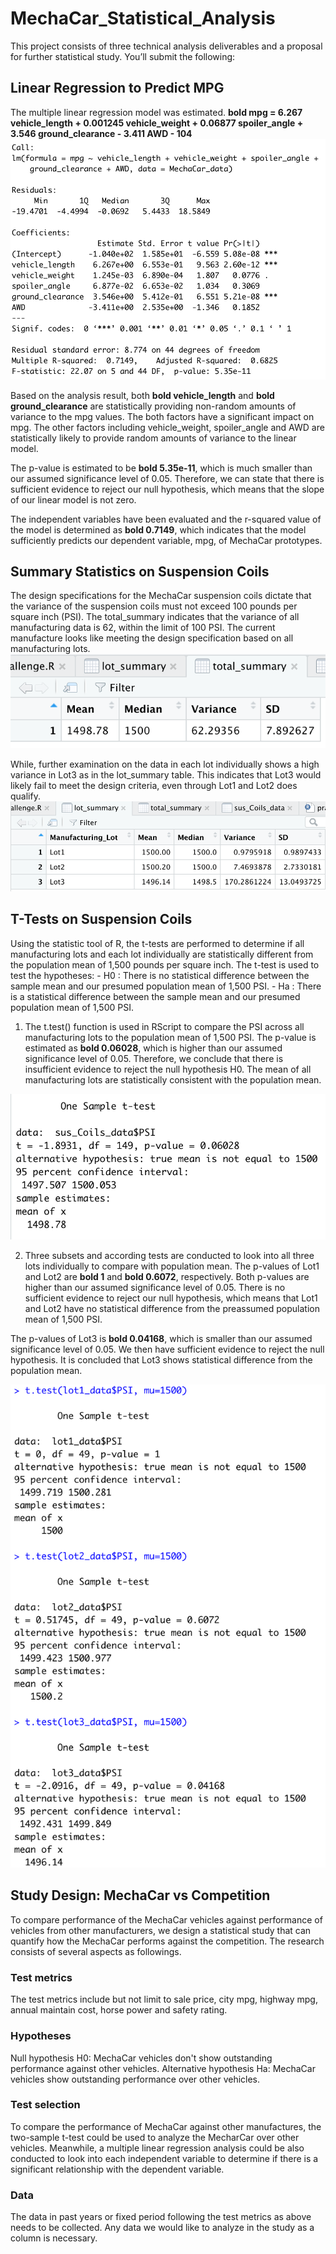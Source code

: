# MechaCar_Statistical_Analysis

This project consists of three technical analysis deliverables and a proposal for further statistical study. You’ll submit the following:

## Linear Regression to Predict MPG
The multiple linear regression model was estimated.
**bold mpg = 6.267 vehicle_length + 0.001245 vehicle_weight + 0.06877 spoiler_angle + 3.546 ground_clearance - 3.411 AWD - 104**
![linear_Regres](https://github.com/hankai26/MechaCar_Statistical_Analysis/blob/main/Image/linear_reg.png)

Based on the analysis result, both **bold vehicle_length** and **bold ground_clearance** are statistically providing non-random amounts of variance to the mpg values. The both factors have a significant impact on mpg. The other factors including vehicle_weight, spoiler_angle and AWD are statistically likely to provide random amounts of variance to the linear model.

The p-value is estimated to be **bold 5.35e-11**, which is much smaller than our assumed significance level of 0.05. Therefore, we can state that there is sufficient evidence to reject our null hypothesis, which means that the slope of our linear model is not zero.

The independent variables have been evaluated and the r-squared value of the model is determined as **bold 0.7149**, which indicates that the model sufficiently predicts our dependent variable, mpg, of MechaCar prototypes.

## Summary Statistics on Suspension Coils
The design specifications for the MechaCar suspension coils dictate that the variance of the suspension coils must not exceed 100 pounds per square inch (PSI). The total_summary indicates that the variance of all manufacturing data is 62, within the limit of 100 PSI. The current manufacture looks like meeting the design specification based on all manufacturing lots.
![total_sum](https://github.com/hankai26/MechaCar_Statistical_Analysis/blob/main/Image/total_sum.png)

While, further examination on the data in each lot individually shows a high variance in Lot3 as in the lot_summary table. This indicates that Lot3 would likely fail to meet the design criteria, even through Lot1 and Lot2 does qualify.
![lot_sum](https://github.com/hankai26/MechaCar_Statistical_Analysis/blob/main/Image/lot_sum.png)

## T-Tests on Suspension Coils
Using the statistic tool of R, the t-tests are performed to determine if all manufacturing lots and each lot individually are statistically different from the population mean of 1,500 pounds per square inch. The t-test is used to test the hypotheses:
    - H0 : There is no statistical difference between the sample mean and our presumed population mean of 1,500 PSI.
    - Ha : There is a statistical difference between the sample mean and our presumed population mean of 1,500 PSI.

1. The t.test() function is used in RScript to compare the PSI across all manufacturing lots to the population mean of 1,500 PSI. The p-value is estimated as **bold 0.06028**, which is higher than our assumed significance level of 0.05. Therefore, we conclude that there is insufficient evidence to reject the null hypothesis H0. The mean of all manufacturing lots are statistically consistent with the population mean.

![t-test1](https://github.com/hankai26/MechaCar_Statistical_Analysis/blob/main/Image/t-test_1.png)

2. Three subsets and according tests are conducted to look into all three lots individually to compare with population mean. The p-values of Lot1 and Lot2 are **bold 1** and **bold 0.6072**, respectively. Both p-values are higher than our assumed significance level of 0.05. There is no sufficient evidence to reject our null hypothesis, which means that Lot1 and Lot2 have no statistical difference from the preassumed population mean of 1,500 PSI.

The p-values of Lot3 is **bold 0.04168**, which is smaller than our assumed significance level of 0.05. We then have sufficient evidence to reject the null hypothesis. It is concluded that Lot3 shows statistical difference from the population mean.

![t-test2](https://github.com/hankai26/MechaCar_Statistical_Analysis/blob/main/Image/t-test_2.png)


## Study Design: MechaCar vs Competition
To compare performance of the MechaCar vehicles against performance of vehicles from other manufacturers, we design a statistical study that can quantify how the MechaCar performs against the competition. The research consists of several aspects as followings.
### Test metrics
The test metrics include but not limit to sale price, city mpg, highway mpg, annual maintain cost, horse power and safety rating.

### Hypotheses
Null hypothesis H0: MechaCar vehicles don't show outstanding performance against other vehicles.
Alternative hypothesis Ha: MechaCar vehicles show outstanding performance over other vehicles.

### Test selection
To compare the performance of MechaCar against other manufactures, the two-sample t-test could be used to analyze the MecharCar over other vehicles. Meanwhile, a multiple linear regression analysis could be also conducted to look into each independent variable to determine if there is a significant relationship with the dependent variable.

### Data
The data in past years or fixed period following the test metrics as above needs to be collected. Any data we would like to analyze in the study as a column is necessary. 